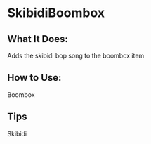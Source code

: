 # SkibidiBoombox

## What It Does:
Adds the skibidi bop song to the boombox item

## How to Use:
Boombox

## Tips
Skibidi